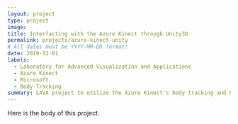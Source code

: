 ```yaml
---
layout: project
type: project
image: 
title: Interfacting with the Azure Kinect through Unity3D
permalink: projects/azure-kinect-unity
# All dates must be YYYY-MM-DD format!
date: 2019-12-01
labels:
  - Laboratory for Advanced Visualization and Applications
  - Azure Kinect
  - Microsoft 
  - Body Tracking
summary: LAVA project to utilize the Azure Kinect's body tracking and RGB/IR/depth cameras.
---
```


Here is the body of this project. 
